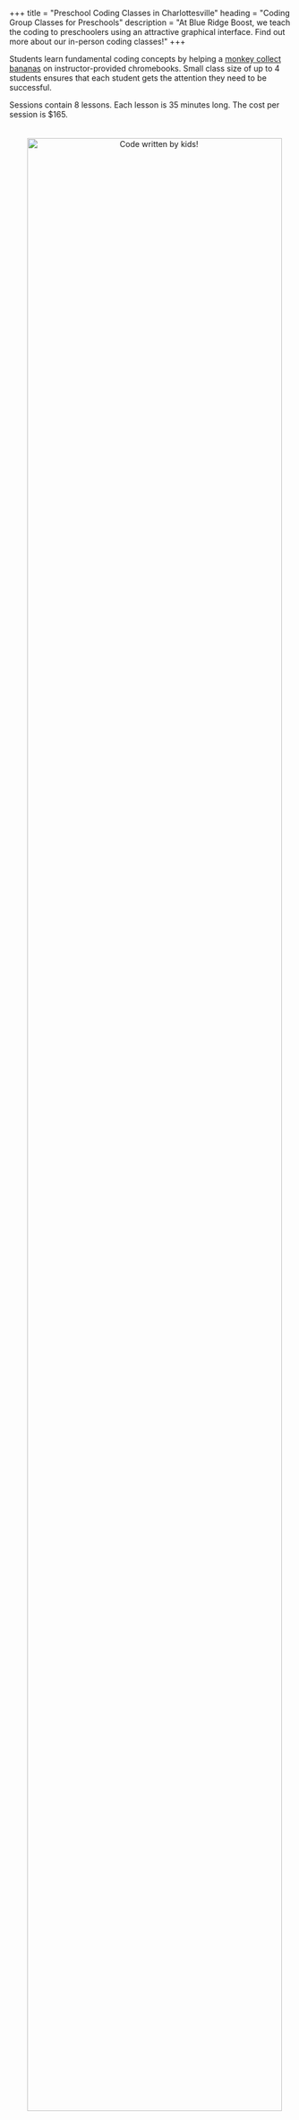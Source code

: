 +++
title = "Preschool Coding Classes in Charlottesville"
heading = "Coding Group Classes for Preschools"
description = "At Blue Ridge Boost, we teach the coding to preschoolers using an attractive graphical interface. Find out more about our in-person coding classes!"
+++

Students learn fundamental coding concepts by helping a [monkey collect bananas](https://www.codemonkey.com/courses/codemonkey-jr) on instructor-provided chromebooks. Small class size of up to 4 students ensures that each student gets the attention they need to be successful. <br>

Sessions contain 8 lessons. Each lesson is 35 minutes long. The cost per session is $165.

<!-- [Session 1](#session-1-sequencing-and-loops) -->

<div class="container">

<div class="row">

<div class="col-sm-4 left">

<center>
<a href="https://www.codemonkey.com/courses/codemonkey-jr"><img  alt="Code written by kids!" src="/images/cmjr.png" width="95%" style="padding:20px;"></a>

<a href="https://www.codemonkey.com/courses/codemonkey-jr"><img  alt="Code written by kids!" src="/images/cmjr1.jpg" width="95%" style="padding:20px;"></a>

<a href="https://www.codemonkey.com/courses/codemonkey-jr"><img alt="Code written by kids!" src="/images/cmjr2.png" width="95%" style="padding:20px;"></a>
</center>

</div>

<div class="col-sm-8">

#### Session 1. Sequencing and Loops 

Students build a foundation in coding and problem solving.<br>

**Lesson 1.** What is coding? <br>
Students learn that coding is giving precise instructions to a computer. Each student creates their first program – a dance routine for the class to follow!

**Lesson 2.** Program using the computer <br>
Introduces the coding platform Code Monkey. Students do their first coding exercises on the computer, using commands to move left and right.

**Lesson 3.** Complex sequential programs <br>
Students learn two new commands and how to code using advanced planning. 

**Lesson 4.** Increasingly complex programs <br>
Students learn one more command, jump up, and use the commands they know to solve increasingly complex problems. 

**Lesson 5.** Efficient programs<br>
Students learn that a problem may have multiple solutions and to judge which one is more efficient.

**Lesson 6.** Programming repetition <br>
Students learn to write concise code using loops. 

**Lesson 7.** Longer loops<br>
Students continue their practice with repeat loops containing two or more commands.

**Lesson 8.** What stops the loop? <br>
Students explore why some loops finish and others run forever (a deep question in theoretical computer science!)
</div>

</div>

</div>